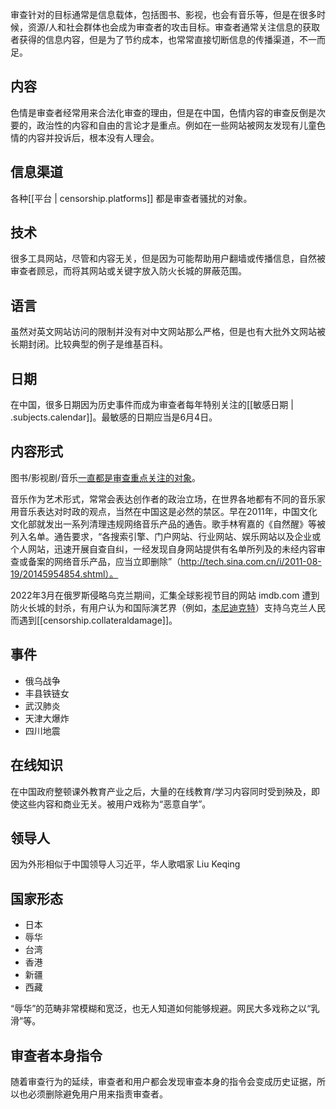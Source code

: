 
审查针对的目标通常是信息载体，包括图书、影视，也会有音乐等，但是在很多时候，资源/人和社会群体也会成为审查者的攻击目标。审查者通常关注信息的获取者获得的信息内容，但是为了节约成本，也常常直接切断信息的传播渠道，不一而足。

## 内容

色情是审查者经常用来合法化审查的理由，但是在中国，色情内容的审查反倒是次要的，政治性的内容和自由的言论才是重点。例如在一些网站被网友发现有儿童色情的内容并投诉后，根本没有人理会。


## 信息渠道

各种[[平台 | censorship.platforms]] 都是审查者骚扰的对象。

## 技术

很多工具网站，尽管和内容无关，但是因为可能帮助用户翻墙或传播信息，自然被审查者顾忌，而将其网站或关键字放入防火长城的屏蔽范围。

## 语言

虽然对英文网站访问的限制并没有对中文网站那么严格，但是也有大批外文网站被长期封闭。比较典型的例子是维基百科。

## 日期

在中国，很多日期因为历史事件而成为审查者每年特别关注的[[敏感日期 | .subjects.calendar]]。最敏感的日期应当是6月4日。

## 内容形式

图书/影视剧/音乐[一直都是审查重点关注的对象](https://chinadigitaltimes.net/chinese/678251.html)。

音乐作为艺术形式，常常会表达创作者的政治立场，在世界各地都有不同的音乐家用音乐表达对时政的观点，当然在中国这是必然的禁区。早在2011年，中国文化文化部就发出一系列清理违规网络音乐产品的通告。歌手林宥嘉的《自然醒》等被列入名单。通告要求，“各搜索引擎、门户网站、行业网站、娱乐网站以及企业或个人网站，迅速开展自查自纠，一经发现自身网站提供有名单所列及的未经内容审查或备案的网络音乐产品，应当立即删除”（http://tech.sina.com.cn/i/2011-08-19/20145954854.shtml）。

2022年3月在俄罗斯侵略乌克兰期间，汇集全球影视节目的网站 imdb.com 遭到防火长城的封杀，有用户认为和国际演艺界（例如，[本尼迪克特](https://twitter.com/safarier777/status/1501885094155661313)）支持乌克兰人民而遇到[[censorship.collateraldamage]]。

## 事件 

- 俄乌战争
- 丰县铁链女
- 武汉肺炎
- 天津大爆炸
- 四川地震


## 在线知识

在中国政府整顿课外教育产业之后，大量的在线教育/学习内容同时受到殃及，即使这些内容和商业无关。被用户戏称为“恶意自学”。

## 领导人

因为外形相似于中国领导人习近平，华人歌唱家 Liu Keqing 

## 国家形态

- 日本
- 辱华
- 台湾
- 香港
- 新疆
- 西藏

“辱华”的范畴非常模糊和宽泛，也无人知道如何能够规避。网民大多戏称之以“乳滑”等。

## 审查者本身指令

随着审查行为的延续，审查者和用户都会发现审查本身的指令会变成历史证据，所以也必须删除避免用户用来指责审查者。

